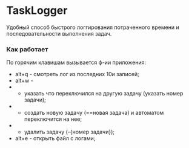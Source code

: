 # TaskLogger
Удобный способ быстрого логгирования потраченного времени и последовательности выполнения задач.

### Как работает
По горячим клавишам вызывается ф-ии приложения:
- alt+q - смотреть лог из последних 10и записей;
- alt+w -
- - указать что переключился на другую задачу (указать номер задачи);
- - создать новую задачу (==новая задача) и автоматом переключится на нее;
- - удалить задачу (-{номер задачи});
- alt+e - открыть файл с логами;
